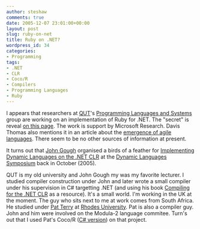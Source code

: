 ```yaml
---
author: steshaw
comments: true
date: 2005-12-07 23:01:00+00:00
layout: post
slug: ruby-on-net
title: Ruby on .NET?
wordpress_id: 34
categories:
- Programming
tags:
- .NET
- CLR
- Coco/R
- Compilers
- Programming Languages
- Ruby
---
```


I appears that researchers at [QUT](http://qut.edu.au)'s [Programming Languages and Systems](http://www.plas.fit.qut.edu.au) group are working on an implementation of Ruby for .NET. The "secret" is reveal [on this page](http://www.plas.fit.qut.edu.au/gppg). The work is support by Microsoft Research. Davis Thomas also mentions it in an article about the [emergence of agile languages](http://www.jot.fm/issues/issue_2005_11/column1). There seem to be no other sources of information at present.

It turns out that [John Gough](http://sky.fit.qut.edu.au/~gough/) organised a birds of a feather for [Implementing Dynamic Languages on the .NET CLR](http://decomp.ulb.ac.be/events/dls05/implementingdynamiclanguagesonthe.netclr/) at the [Dynamic Languages Symposium](http://decomp.ulb.ac.be:8082/events/dls05/program/) back in October (2005).

QUT is my old university and John Gough my was my favorite lecturer. I studied compiler construction under John and later wrote a small compiler under his supervision in C# targetting .NET (and using his book [Compiling for the .NET CLR](http://www.amazon.co.uk/exec/obidos/ASIN/0130622966/qid=1133997392/sr=1-1/ref=sr_1_8_1/026-1033995-8778027) as a resource). It's a small world. I'm working in the UK at the moment. The guy who sits next to me at work comes from South Africa. He studied under [Pat Terry](http://www.scifac.ru.ac.za/cspt/) at [Rhodes University](http://www.ru.ac.za/). Pat is also a compiler guy. John and him were involved on the Modula-2 language commitee. Turn's out that I used Pat's Coco/R ([C# version](http://www.scifac.ru.ac.za/coco/#CSHARP)) on that project.
